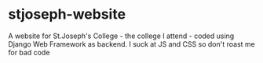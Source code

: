 # stjoseph-website
A website for St.Joseph's College - the college I attend - coded using Django Web Framework as backend. I suck at JS and CSS so don't roast me for bad code
